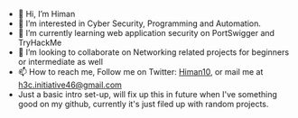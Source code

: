- 👋 Hi, I’m Himan
- 👀 I’m interested in Cyber Security, Programming and Automation. 
- 🌱 I’m currently learning web application security on PortSwigger and TryHackMe
- 💞️ I’m looking to collaborate on Networking related projects for beginners or intermediate as well
- 📫 How to reach me, Follow me on Twitter: [Himan10](https://twitter.com/Himan10_), or mail me at h3c.initiative46@gmail.com
- Just a basic intro set-up, will fix up this in future when I've something good on my github, currently it's just filed up with random projects.  

<!---
Himan10/Himan10 is a ✨ special ✨ repository because its `README.md` (this file) appears on your GitHub profile.
You can click the Preview link to take a look at your changes.
--->
